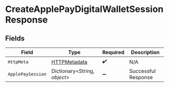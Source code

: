 # CreateApplePayDigitalWalletSessionResponse


## Fields

| Field                                                   | Type                                                    | Required                                                | Description                                             |
| ------------------------------------------------------- | ------------------------------------------------------- | ------------------------------------------------------- | ------------------------------------------------------- |
| `HttpMeta`                                              | [HTTPMetadata](../../Models/Components/HTTPMetadata.md) | :heavy_check_mark:                                      | N/A                                                     |
| `ApplePaySession`                                       | Dictionary<String, *object*>                            | :heavy_minus_sign:                                      | Successful Response                                     |